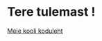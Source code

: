 
<html>
<body background="w3s.png">

<h1>Tere tulemast !</h1>
<p><a href="http://khk.ee">Meie kooli koduleht</a></p>

</body>
</html>
